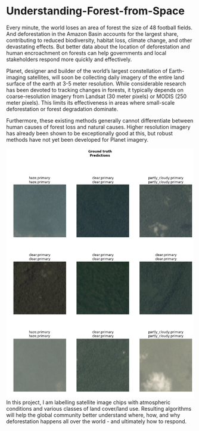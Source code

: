 # Understanding-Forest-from-Space

Every minute, the world loses an area of forest the size of 48 football fields. And deforestation in the Amazon Basin accounts for the largest share, contributing to reduced biodiversity, habitat loss, climate change, and other devastating effects. But better data about the location of deforestation and human encroachment on forests can help governments and local stakeholders respond more quickly and effectively.

Planet, designer and builder of the world’s largest constellation of Earth-imaging satellites, will soon be collecting daily imagery of the entire land surface of the earth at 3-5 meter resolution. While considerable research has been devoted to tracking changes in forests, it typically depends on coarse-resolution imagery from Landsat (30 meter pixels) or MODIS (250 meter pixels). This limits its effectiveness in areas where small-scale deforestation or forest degradation dominate.

Furthermore, these existing methods generally cannot differentiate between human causes of forest loss and natural causes. Higher resolution imagery has already been shown to be exceptionally good at this, but robust methods have not yet been developed for Planet imagery.

<img src='https://github.com/chiragsamal/Understanding-Forest-from-Space/blob/master/Images/Amazon%20Forest.png'>
In this project, I am labelling satellite image chips with atmospheric conditions and various classes of land cover/land use. Resulting algorithms will help the global community better understand where, how, and why deforestation happens all over the world - and ultimately how to respond.
